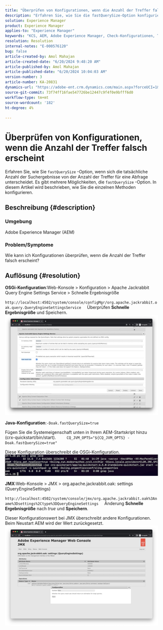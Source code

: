 ```yaml
---
title: "Überprüfen von Konfigurationen, wenn die Anzahl der Treffer falsch erscheint"
description: "Erfahren Sie, wie Sie die fastQuerySize-Option konfigurieren, wenn sich die tatsächliche Anzahl der Suchergebnisse von der Anzahl der Treffer für eine Abfrage unterscheidet."
solution: Experience Manager
product: Experience Manager
applies-to: "Experience Manager"
keywords: "KCS, AEM, Adobe Experience Manager, Check-Konfigurationen, Treffernummer falsch, How To, fastQuerySize"
resolution: Resolution
internal-notes: "E-000576120"
bug: false
article-created-by: Amol Mahajan
article-created-date: "6/20/2024 9:48:20 AM"
article-published-by: Amol Mahajan
article-published-date: "6/20/2024 10:04:03 AM"
version-number: 3
article-number: KA-20831
dynamics-url: "https://adobe-ent.crm.dynamics.com/main.aspx?forceUCI=1&pagetype=entityrecord&etn=knowledgearticle&id=e847ac38-ea2e-ef11-840a-000d3a3764e0"
source-git-commit: 73f74ff16fae547726be12447c9f4f0e9bfff6d0
workflow-type: tm+mt
source-wordcount: '182'
ht-degree: 4%

---
```


# Überprüfen von Konfigurationen, wenn die Anzahl der Treffer falsch erscheint


Erfahren Sie, wie Sie `fastQuerySize` -Option, wenn sich die tatsächliche Anzahl der Suchergebnisse von der Anzahl der Treffer für eine Abfrage unterscheidet. Es gibt mehrere Möglichkeiten, die `fastQuerySize` -Option. In diesem Artikel wird beschrieben, wie Sie die einzelnen Methoden konfigurieren.

## Beschreibung {#description}


### <b>Umgebung</b>

Adobe Experience Manager (AEM)



### <b>Problem/Symptome</b>

Wie kann ich Konfigurationen überprüfen, wenn die Anzahl der Treffer falsch erscheint?


## Auflösung {#resolution}


<b>OSGi-Konfiguration</b>:Web-Konsole > Konfiguration > Apache Jackrabbit Query Engine Settings Service > Schnelle Ergebnisgröße

`http://localhost:4502/system/console/configMgr/org.apache.jackrabbit.oak.query.QueryEngineSettingsService`
    Überprüfen <b>Schnelle Ergebnisgröße</b> und Speichern.
   ![](assets/cef3b476-b74f-ed11-bba2-0022480867bd.png)

<b>Java-Konfiguration</b>:`-Doak.fastQuerySize=true`

Fügen Sie die Systemeigenschaft unten in Ihrem AEM-Startskript hinzu (crx-quickstart/bin/start).
        `CQ_JVM_OPTS="${CQ_JVM_OPTS} -Doak.fastQuerySize=true"`

Diese Konfiguration überschreibt die OSGi-Konfiguration.
    ![](assets/4afe8a85-b74f-ed11-bba2-0022480867bd.png)

<b>JMX</b>:Web-Konsole > JMX > org.apache.jackrabbit.oak: settings (QueryEngineSettings)

`http://localhost:4502/system/console/jmx/org.apache.jackrabbit.oak%3Aname%3Dsettings%2Ctype%3DQueryEngineSettings`
    Änderung <b>Schnelle Ergebnisgröße</b> nach *true* und <b>Speichern</b>.

Dieser Konfigurationswert bei JMX überschreibt andere Konfigurationen. Beim Neustart AEM wird der Wert zurückgesetzt.
![](assets/8592cd98-b74f-ed11-bba2-0022480867bd.png)
